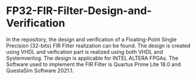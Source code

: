 # FP32-FIR-Filter-Design-and-Verification
In the repository, the design and verification of a Floating-Point Single Precision (32-bits) FIR Filter realization can be found. The design is created using VHDL and veification part is realized using both VHDL and Systemverilog. The design is applicable for INTEL ALTERA FPGAs. The Software used to implement the FIR Filter is Quartus Prime Lite 18.0 and QuestaSim Software 2021.1.

